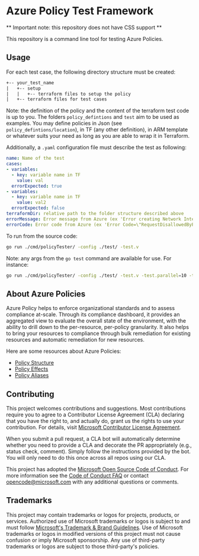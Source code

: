 # Azure Policy Test Framework

** Important note: this repository does not have CSS support **

This repository is a command line tool for testing Azure Policies.

## Usage

For each test case, the following directory structure must be created:

```txt
+-- your_test_name
|   +-- setup
|   |   +-- terraform files to setup the policy
|   +-- terraform files for test cases
```

Note: the definition of the policy and the content of the terraform test code is up to you. The folders `policy_defintions` and `test` aim to be used as examples.
You may define policies in Json (see `policy_defintions/location`), in TF (any other definition), in ARM template or whatever suits your need as long as you are able to wrap it in Terraform.

Additionally, a `.yaml` configuration file must describe the test as following:

```yaml
name: Name of the test
cases:
- variables:
  - key: variable name in TF
    value: val
  errorExpected: true
- variables:
  - key: variable name in TF
    value: val2
  errorExpected: false
terraformDir: relative path to the folder structure described above
errorMessage: Error message from Azure (ex 'Error creating Network Interface')
errorCode: Error code from Azure (ex 'Error Code=\"RequestDisallowedByPolicy\"')
```

To run from the source code:

```bash
go run ./cmd/policyTester/ -config ./test/ -test.v
```

Note: any args from the `go test` command are available for use. For instance:

```bash
go run ./cmd/policyTester/ -config ./test/ -test.v -test.parallel=10 -test.run Location
```

## About Azure Policies

Azure Policy helps to enforce organizational standards and to assess compliance at-scale. Through its compliance dashboard, it provides an aggregated view to evaluate the overall state of the environment, with the ability to drill down to the per-resource, per-policy granularity. It also helps to bring your resources to compliance through bulk remediation for existing resources and automatic remediation for new resources.

Here are some resources about Azure Policies:

- [Policy Structure](https://docs.microsoft.com/en-us/azure/governance/policy/concepts/definition-structure)
- [Policy Effects](https://docs.microsoft.com/en-us/azure/governance/policy/concepts/effects)
- [Policy Aliases](https://docs.microsoft.com/en-us/azure/governance/policy/concepts/definition-structure#aliases)

## Contributing

This project welcomes contributions and suggestions.  Most contributions require you to agree to a
Contributor License Agreement (CLA) declaring that you have the right to, and actually do, grant us
the rights to use your contribution. For details, visit [Microsoft Contributor License Agreement](https://cla.opensource.microsoft.com).

When you submit a pull request, a CLA bot will automatically determine whether you need to provide
a CLA and decorate the PR appropriately (e.g., status check, comment). Simply follow the instructions
provided by the bot. You will only need to do this once across all repos using our CLA.

This project has adopted the [Microsoft Open Source Code of Conduct](https://opensource.microsoft.com/codeofconduct/).
For more information see the [Code of Conduct FAQ](https://opensource.microsoft.com/codeofconduct/faq/) or
contact [opencode@microsoft.com](mailto:opencode@microsoft.com) with any additional questions or comments.

## Trademarks

This project may contain trademarks or logos for projects, products, or services. Authorized use of Microsoft trademarks or logos is subject to and must follow [Microsoft's Trademark & Brand Guidelines](https://www.microsoft.com/en-us/legal/intellectualproperty/trademarks/usage/general).
Use of Microsoft trademarks or logos in modified versions of this project must not cause confusion or imply Microsoft sponsorship.
Any use of third-party trademarks or logos are subject to those third-party's policies.
